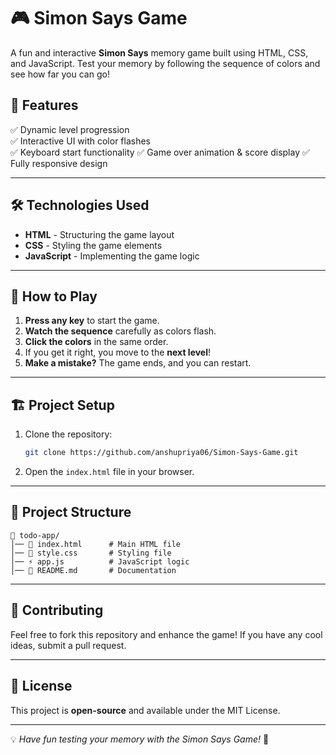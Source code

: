# 🎮 Simon Says Game

A fun and interactive **Simon Says** memory game built using HTML, CSS, and JavaScript. Test your memory by following the sequence of colors and see how far you can go!

## 📌 Features
✅ Dynamic level progression  
✅ Interactive UI with color flashes  
✅ Keyboard start functionality
✅ Game over animation & score display
✅ Fully responsive design 

--- 

## 🛠️ Technologies Used
- **HTML** - Structuring the game layout
- **CSS** - Styling the game elements
- **JavaScript** - Implementing the game logic


---

## 🚀 How to Play
1. **Press any key** to start the game.
2. **Watch the sequence** carefully as colors flash.
3. **Click the colors** in the same order.
4. If you get it right, you move to the **next level**!
5. **Make a mistake?** The game ends, and you can restart.

---

## 🏗️ Project Setup
1. Clone the repository:
   ```sh
   git clone https://github.com/anshupriya06/Simon-Says-Game.git
   ```
2. Open the `index.html` file in your browser.

---

## 📂 Project Structure

```
📁 todo-app/
│── 📜 index.html      # Main HTML file
│── 🎨 style.css       # Styling file
│── ⚡ app.js          # JavaScript logic
│── 📖 README.md       # Documentation
```
---

## 🤝 Contributing
Feel free to fork this repository and enhance the game! If you have any cool ideas, submit a pull request.

---

## 📝 License
This project is **open-source** and available under the MIT License.

---

💡 *Have fun testing your memory with the Simon Says Game!* 🎉
